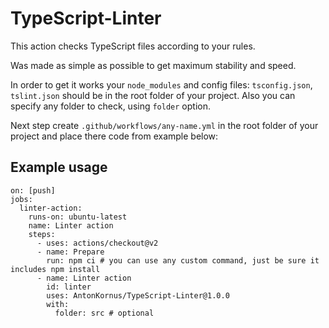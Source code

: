 # TypeScript-Linter
This action checks TypeScript files according to your rules.

Was made as simple as possible to get maximum stability and speed.

In order to get it works your `node_modules` and config files: `tsconfig.json`, `tslint.json` 
should be in the root folder of your project. Also you can specify any folder to check, using `folder` option.

Next step create `.github/workflows/any-name.yml` in the root folder of your project and place there code from example below:

## Example usage
```
on: [push]
jobs:
  linter-action:
    runs-on: ubuntu-latest
    name: Linter action
    steps:
      - uses: actions/checkout@v2
      - name: Prepare
        run: npm ci # you can use any custom command, just be sure it includes npm install
      - name: Linter action
        id: linter
        uses: AntonKornus/TypeScript-Linter@1.0.0
        with:
          folder: src # optional
```
